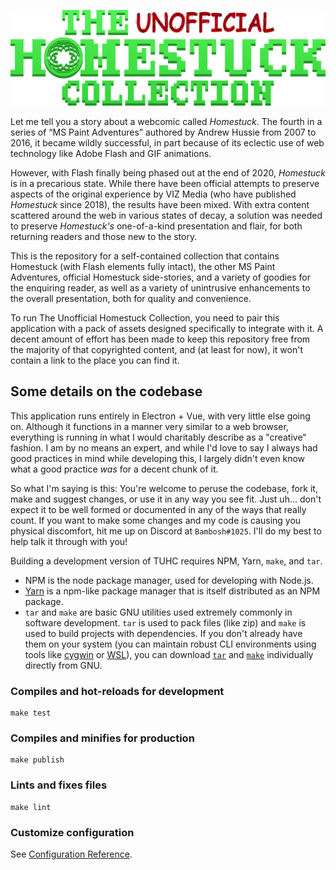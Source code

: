![The Unofficial Homestuck Collection](src/assets/collection_logo.png)

Let me tell you a story about a webcomic called *Homestuck*. The fourth in a series of “MS Paint Adventures” authored by Andrew Hussie from 2007 to 2016, it became wildly successful, in part because of its eclectic use of web technology like Adobe Flash and GIF animations.

However, with Flash finally being phased out at the end of 2020, *Homestuck* is in a precarious state. While there have been official attempts to preserve aspects of the original experience by VIZ Media (who have published *Homestuck* since 2018), the results have been mixed. With extra content scattered around the web in various states of decay, a solution was needed to preserve *Homestuck's* one-of-a-kind presentation and flair, for both returning readers and those new to the story.

This is the repository for a self-contained collection that contains Homestuck (with Flash elements fully intact), the other MS Paint Adventures, official Homestuck side-stories, and a variety of goodies for the enquiring reader, as well as a variety of unintrusive enhancements to the overall presentation, both for quality and convenience.

To run The Unofficial Homestuck Collection, you need to pair this application with a pack of assets designed specifically to integrate with it. A decent amount of effort has been made to keep this repository free from the majority of that copyrighted content, and (at least for now), it won't contain a link to the place you can find it.

## Some details on the codebase

This application runs entirely in Electron + Vue, with very little else going on. Although it functions in a manner very similar to a web browser, everything is running in what I would charitably describe as a "creative" fashion. I am by no means an expert, and while I'd love to say I always had good practices in mind while developing this, I largely didn't even know what a good practice *was* for a decent chunk of it.

So what I'm saying is this: You're welcome to peruse the codebase, fork it, make and suggest changes, or use it in any way you see fit. Just uh... don't expect it to be well formed or documented in any of the ways that really count. If you want to make some changes and my code is causing you physical discomfort, hit me up on Discord at `Bambosh#1025`. I'll do my best to help talk it through with you!

Building a development version of TUHC requires NPM, Yarn, `make`, and `tar`.

- NPM is the node package manager, used for developing with Node.js.
- [Yarn](https://www.npmjs.com/package/yarn) is a npm-like package manager that is itself distributed as an NPM package.
- `tar` and `make` are basic GNU utilities used extremely commonly in software development. `tar` is used to pack files (like zip) and `make` is used to build projects with dependencies. If you don't already have them on your system (you can maintain robust CLI environments using tools like [cygwin](https://www.cygwin.com) or [WSL](https://docs.microsoft.com/en-us/windows/wsl/install)), you can download [`tar`](http://gnuwin32.sourceforge.net/packages/gtar.htm) and [`make`](https://www.gnu.org/software/make/) individually directly from GNU.
          
### Compiles and hot-reloads for development
```
make test
```

### Compiles and minifies for production
```
make publish
```

### Lints and fixes files
```
make lint
```

### Customize configuration
See [Configuration Reference](https://cli.vuejs.org/config/).
